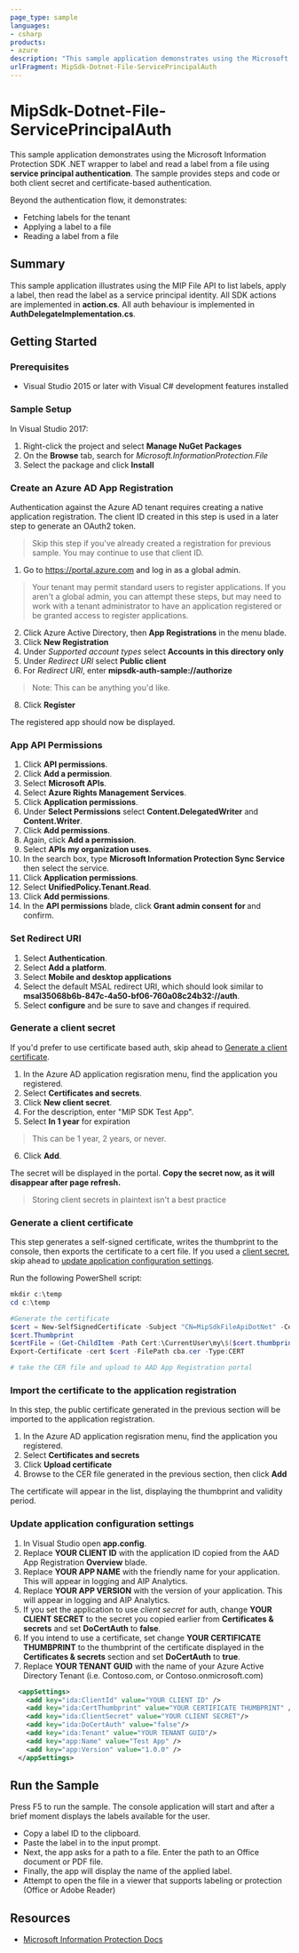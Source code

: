 ```yaml
---
page_type: sample
languages:
- csharp
products:
- azure
description: "This sample application demonstrates using the Microsoft Information Protection SDK .NET wrapper to label and read a label from a file using service principal authentication. "
urlFragment: MipSdk-Dotnet-File-ServicePrincipalAuth
---
```


# MipSdk-Dotnet-File-ServicePrincipalAuth

This sample application demonstrates using the Microsoft Information Protection SDK .NET wrapper to label and read a label from a file using **service principal authentication**. The sample provides steps and code or both client secret and certificate-based authentication.

Beyond the authentication flow, it demonstrates:

- Fetching labels for the tenant
- Applying a label to a file
- Reading a label from a file

## Summary

This sample application illustrates using the MIP File API to list labels, apply a label, then read the label as a service principal identity. All SDK actions are implemented in **action.cs**. All auth behaviour is implemented in **AuthDelegateImplementation.cs**.

## Getting Started

### Prerequisites

- Visual Studio 2015 or later with Visual C# development features installed

### Sample Setup

In Visual Studio 2017:

1. Right-click the project and select **Manage NuGet Packages**
2. On the **Browse** tab, search for *Microsoft.InformationProtection.File*
3. Select the package and click **Install**

### Create an Azure AD App Registration

Authentication against the Azure AD tenant requires creating a native application registration. The client ID created in this step is used in a later step to generate an OAuth2 token.

> Skip this step if you've already created a registration for previous sample. You may continue to use that client ID.

1. Go to https://portal.azure.com and log in as a global admin.
> Your tenant may permit standard users to register applications. If you aren't a global admin, you can attempt these steps, but may need to work with a tenant administrator to have an application registered or be granted access to register applications.
2. Click Azure Active Directory, then **App Registrations** in the menu blade.
3. Click **New Registration**
4. Under *Supported account types* select **Accounts in this directory only**
5. Under *Redirect URI* select **Public client**
6. For *Redirect URI*, enter **mipsdk-auth-sample://authorize**   
  > Note: This can be anything you'd like.
8. Click **Register**

The registered app should now be displayed.

### App API Permissions 

1. Click **API permissions**.
2. Click **Add a permission**.
3. Select **Microsoft APIs**.
4. Select **Azure Rights Management Services**.
5. Click **Application permissions**.
6. Under **Select Permissions** select **Content.DelegatedWriter** and **Content.Writer**.
7. Click **Add permissions**.
8. Again, click **Add a permission**.
9. Select **APIs my organization uses**.
10. In the search box, type **Microsoft Information Protection Sync Service** then select the service.
11. Click **Application permissions**.
12. Select **UnifiedPolicy.Tenant.Read**.
13. Click **Add permissions**.
14. In the **API permissions** blade, click **Grant admin consent for <Your Tenant>** and confirm.

### Set Redirect URI

1. Select **Authentication**.
2. Select **Add a platform**.
3. Select **Mobile and desktop applications**
4. Select the default MSAL redirect URI, which should look similar to **msal35068b6b-847c-4a50-bf06-760a08c24b32://auth**.
5. Select **configure** and be sure to save and changes if required. 

### Generate a client secret

If you'd prefer to use certificate based auth, skip ahead to [Generate a client certificate](#Generate-a-client-certificate).

1. In the Azure AD application regisration menu, find the application you registered.
2. Select **Certificates and secrets**.
3. Click **New client secret**.
4. For the description, enter "MIP SDK Test App".
5. Select **In 1 year** for expiration
  > This can be 1 year, 2 years, or never.
6. Click **Add**.

The secret will be displayed in the portal. **Copy the secret now, as it will disappear after page refresh.**

  > Storing client secrets in plaintext isn't a best practice

### Generate a client certificate

This step generates a self-signed certificate, writes the thumbprint to the console, then exports the certificate to a cert file. If you used a [client secret](#Generate-a-client-secret), skip ahead to [update application configuration settings](#Update-application-configuration-settings).

Run the following PowerShell script:

```powershell
mkdir c:\temp
cd c:\temp

#Generate the certificate
$cert = New-SelfSignedCertificate -Subject "CN=MipSdkFileApiDotNet" -CertStoreLocation "Cert:\CurrentUser\My"  -KeyExportPolicy Exportable -KeySpec Signature
$cert.Thumbprint
$certFile = (Get-ChildItem -Path Cert:\CurrentUser\my\$($cert.thumbprint))
Export-Certificate -cert $cert -FilePath cba.cer -Type:CERT

# take the CER file and upload to AAD App Registration portal
```

### Import the certificate to the application registration

In this step, the public certificate generated in the previous section will be imported to the application registration.

1. In the Azure AD application regisration menu, find the application you registered.
2. Select **Certificates and secrets**
3. Click **Upload certificate**
4. Browse to the CER file generated in the previous section, then click **Add**

The certificate will appear in the list, displaying the thumbprint and validity period.

### Update application configuration settings

1. In Visual Studio open **app.config**.
2. Replace **YOUR CLIENT ID** with the application ID copied from the AAD App Registration **Overview** blade.
3. Replace **YOUR APP NAME** with the friendly name for your application. This will appear in logging and AIP Analytics.
4. Replace **YOUR APP VERSION** with the version of your application. This will appear in logging and AIP Analytics.
5. If you set the application to use *client secret* for auth, change **YOUR CLIENT SECRET** to the secret you copied earlier from **Certificates & secrets** and set **DoCertAuth** to **false**.
6. If you intend to use a certificate, set change **YOUR CERTIFICATE THUMBPRINT** to the thumbprint of the certificate displayed in the **Certificates & secrets** section and set **DoCertAuth** to **true**.
7. Replace **YOUR TENANT GUID** with the name of your Azure Active Directory Tenant (i.e. Contoso.com, or Contoso.onmicrosoft.com)

```xml
  <appSettings>
    <add key="ida:ClientId" value="YOUR CLIENT ID" />    
    <add key="ida:CertThumbprint" value="YOUR CERTIFICATE THUMBPRINT" />
    <add key="ida:ClientSecret" value="YOUR CLIENT SECRET"/>
    <add key="ida:DoCertAuth" value="false"/>
    <add key="ida:Tenant" value="YOUR TENANT GUID"/>
    <add key="app:Name" value="Test App" />
    <add key="app:Version" value="1.0.0" />
  </appSettings>
```

## Run the Sample

Press F5 to run the sample. The console application will start and after a brief moment displays the labels available for the user.

- Copy a label ID to the clipboard.
- Paste the label in to the input prompt.
- Next, the app asks for a path to a file. Enter the path to an Office document or PDF file.
- Finally, the app will display the name of the applied label.
- Attempt to open the file in a viewer that supports labeling or protection (Office or Adobe Reader)

## Resources

- [Microsoft Information Protection Docs](https://aka.ms/mipsdkdocs)
